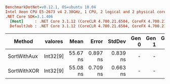 ``` ini

BenchmarkDotNet=v0.12.1, OS=ubuntu 18.04
Intel Xeon CPU E5-2673 v4 2.30GHz, 1 CPU, 2 logical and 2 physical cores
.NET Core SDK=3.1.406
  [Host]     : .NET Core 3.1.12 (CoreCLR 4.700.21.6504, CoreFX 4.700.21.6905), X64 RyuJIT
  DefaultJob : .NET Core 3.1.12 (CoreCLR 4.700.21.6504, CoreFX 4.700.21.6905), X64 RyuJIT


```
|      Method |  valores |     Mean |    Error |   StdDev | Gen 0 | Gen 1 | Gen 2 | Allocated |
|------------ |--------- |---------:|---------:|---------:|------:|------:|------:|----------:|
| SortWithAux | Int32[9] | 55.67 ns | 0.897 ns | 0.839 ns |     - |     - |     - |         - |
| SortWithXOR | Int32[9] | 55.08 ns | 0.709 ns | 0.663 ns |     - |     - |     - |         - |
